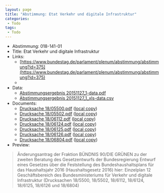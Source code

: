 ```yaml
---
layout: page
title: "Abstimmung: Etat Verkehr und digitale Infrastruktur"
categories:
 - Todo
tags:
 - Todo
---
```


* Abstimmung: 018-141-01
* Title: Etat Verkehr und digitale Infrastruktur
* Links: 
    * [https://www.bundestag.de/parlament/plenum/abstimmung/abstimmung?id=375](https://www.bundestag.de/parlament/plenum/abstimmung/abstimmung?id=375)
    * 
* Data: 
    * [Abstimmungsergebnis 20151127_1-data.pdf](/res/abstimmungsliste/20151127_1-data.pdf)
    * [Abstimmungsergebnis 20151127_1_xls-data.csv](/res/abstimmungsliste/analyses/20151127_1_xls-data.csv)
* Documents: 
    * [Drucksache 18/05500.pdf](http://dip21.bundestag.de/dip21/btd/18/055/1805500.pdf) ([local copy](/res/abstimmungsdaten/018-141-01/1805500.pdf))
    * [Drucksache 18/05502.pdf](http://dip21.bundestag.de/dip21/btd/18/055/1805502.pdf) ([local copy](/res/abstimmungsdaten/018-141-01/1805502.pdf))
    * [Drucksache 18/06112.pdf](http://dip21.bundestag.de/dip21/btd/18/061/1806112.pdf) ([local copy](/res/abstimmungsdaten/018-141-01/1806112.pdf))
    * [Drucksache 18/06124.pdf](http://dip21.bundestag.de/dip21/btd/18/061/1806124.pdf) ([local copy](/res/abstimmungsdaten/018-141-01/1806124.pdf))
    * [Drucksache 18/06125.pdf](http://dip21.bundestag.de/dip21/btd/18/061/1806125.pdf) ([local copy](/res/abstimmungsdaten/018-141-01/1806125.pdf))
    * [Drucksache 18/06126.pdf](http://dip21.bundestag.de/dip21/btd/18/061/1806126.pdf) ([local copy](/res/abstimmungsdaten/018-141-01/1806126.pdf))
    * [Drucksache 18/06804.pdf](http://dip21.bundestag.de/dip21/btd/18/068/1806804.pdf) ([local copy](/res/abstimmungsdaten/018-141-01/1806804.pdf))
* Preview: 
> Änderungsantrag der Fraktion BÜNDNIS 90/DIE GRÜNEN zu der zweiten Beratung des Gesetzentwurfs der Bundesregierung Entwurf eines Gesetzes über die Feststellung des Bundeshaushaltsplans für das Haushaltsjahr 2016 (Haushaltsgesetz 2016) hier: Einzelplan 12 Geschäftsbereich des Bundesministeriums für Verkehr und digitale Infrastruktur (Drucksachen 18/5500, 18/5502, 18/6112, 18/6124, 18/6125, 18/6126 und 18/6804)
